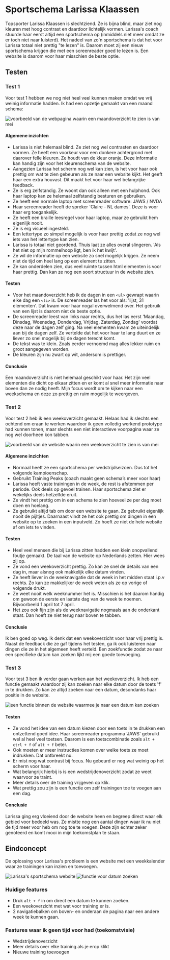 # Sportschema Larissa Klaassen

Topsporter Larissa Klaassen is slechtziend. Ze is bijna blind, maar ziet nog kleuren met hoog contrast en daardoor lichtelijk vormen. Larissa's coach stuurde haar eerst altijd een sportschema op (inmiddels niet meer omdat ze er toch niet naar luisterd). Het nadeel van zo'n sportschema is dat het voor Larissa totaal niet prettig "te lezen" is. Daarom moet zij een nieuw sportschema krijgen die met een screenreader goed te lezen is. Een website is daarom voor haar misschien de beste optie.

## Testen

### Test 1
Voor test 1 hebben we nog niet heel veel kunnen maken omdat we vrij weinig informatie hadden. Ik had een opzetje gemaakt van een maand schema:

![voorbeeld van de webpagina waarin een maandoverzicht te zien is van mei](img/maandoverzicht.png)

#### Algemene inzichten
- Larissa is niet helemaal blind. Ze ziet nog wel contrasten en daardoor vormen. Ze heeft een voorkeur voor een donkere achtergrond met  daarover felle kleuren. Ze houdt van de kleur oranje. Deze informatie kan handig zijn voor het kleurenschema van de website.
- Aangezien Larissa het scherm nog wel kan zien, is het voor haar ook prettig om wat te zien gebeuren als ze naar een website kijkt. Het geeft haar een extra houvast. Dit maakt het voor haar wel belangrijke feedback.
- Ze is erg zelfstandig. Ze woont dan ook alleen met een hulphond. Ook haar laptop kan ze helemaal zelfstandig besturen en gebruiken.
- Ze heeft een normale laptop met screenreader software: JAWS / NVDA
- Haar screenreader heeft de spreker 'Claire - NL dames'. Deze is voor haar erg toegankelijk.
- Ze heeft een braille leesregel voor haar laptop, maar ze gebruikt hem eigenlijk nooit.
- Ze is erg visueel ingesteld.
- Een lettertype zo simpel mogelijk is voor haar prettig zodat ze nog wel iets van het lettertype kan zien.
- Larissa is totaal niet geordend. Thuis laat ze alles overal slingeren. 'Als het niet op mijn rommelhoop ligt, ben ik het kwijt'.
- Ze wil de informatie op een website zo snel mogelijk krijgen. Ze neem niet de tijd om heel lang op een element te zitten.
- Ze kan onderdelen zien, dus veel ruimte tussen html elementen is voor haar prettig. Dan kan ze nog een soort structuur in de website zien.


#### Testen
- Voor het maandoverzicht heb ik de dagen in een `<ul>` gewrapt waarin elke dag een `<li>` is. De screenreader las het voor als: 'lijst, 31 elementen'. Dat kwam voor haar nogal overwelmend over. Het gebruik van een lijst is daarom niet de beste optie.
- De screenreader leest van links naar rechts, dus het las eerst 'Maandag, Dinsdag, Woensdag, Donderdag, Vrijdag, Zaterdag, Zondag' voordat deze naar de dagen zelf ging. Na veel elementen kwam ze uiteindelijk aan bij de dagen zelf. Ze vertelde dat het voor haar te lang duurt en ze liever zo snel mogelijk bij de dagen terecht komt.
- De tekst was te klein. Zoals eerder vernoemd mag alles lekker ruim en groot aangegeven worden.
- De kleuren zijn nu zwart op wit, andersom is prettiger.

#### Conclusie
Een maandoverzicht is niet helemaal geschikt voor haar. Het zijn veel elementen die dicht op elkaar zitten en er komt al snel meer informatie naar boven dan ze nodig heeft. Mijn focus wordt om te kijken naar een weekschema en deze zo prettig en ruim mogelijk te weergeven.

### Test 2
Voor test 2 heb ik een weekoverzicht gemaakt. Helaas had ik slechts een ochtend om eraan te werken waardoor ik geen volledig werkend prototype had kunnen tonen, maar slechts een niet interactieve voorpagina waar ze nog wel doorheen kon tabben.

![voorbeeld van de website waarin een weekoverzicht te zien is van mei](img/weekoverzicht.png)

#### Algemene inzichten
- Normaal heeft ze een sportschema per wedstrijdseizoen. Dus tot het volgende kampioenschap.
- Gebruikt Training Peaks (coach maakt geen schema’s meer voor haar)
- Larissa heeft vaste trainingen in de week, de rest is afstemmen per periode. Ook deels op gevoel trainen. Haar sportschema ziet er wekelijks deels hetzelfde eruit.
- Ze vindt het prettig om in een schema te zien hoeveel ze per dag moet doen en hoelang.
- Ze gebruikt altijd tab om door een website te gaan. Ze gebruikt eigenlijk nooit de pijltjes. Daarnaast vindt ze het ook prettig om dingen in een website op te zoeken in een inputveld. Zo hoeft ze niet de hele website af om iets te vinden.

#### Testen
- Heel veel mensen die bij Larissa zitten hadden een klein onopvallend foutje gemaakt. De taal van de website op Nederlands zetten. Hier wees zij op.
- Ze vond een weekoverzicht prettig. Zo kan ze snel de details van een dag in, maar alsnog ook makkelijk elke datum vinden.
- Ze heeft liever in de weeknavigatie dat de week in het midden staat i.p.v rechts. Zo kan ze makkelijker de week weten als ze op vorige of volgende drukt.
- Ze weet nooit welk weeknummer het is. Misschien is het daarom handig om gewoon de eerste en laatste dag van de week te noemen. Bijvoorbeeld 1 april tot 7 april.
- Het zou ook fijn zijn als de weeknavigatie nogmaals aan de onderkant staat. Dan hoeft ze niet terug naar boven te tabben.

#### Conclusie
Ik ben goed op weg. Ik denk dat een weekoverzicht voor haar vrij prettig is. Naast de feedback die ze gaf tijdens het testen, ga ik ook luisteren naar dingen die ze in het algemeen heeft verteld. Een zoekfunctie zodat ze naar een specifieke datum kan zoeken lijkt mij een goede toevoeging.

### Test 3
Voor test 3 ben ik verder gaan werken aan het weekoverzicht. Ik heb een functie gemaakt waardoor zij kan zoeken naar elke datum door de toets 'f' in te drukken. Zo kan ze altijd zoeken naar een datum, desondanks haar positie in de website.

![een functie binnen de website waarmee je naar een datum kan zoeken](img/searchdate.png)

#### Testen
- Ze vond het idee van een datum kiezen door een toets in te drukken een ontzettend goed idee. Haar screenreader programma 'JAWS' gebruikt wel al heel veel toetsen. Daarom is een toetscombinatie zoals `alt + ctrl + f` of `alt + f` beter.
- Ook moeten er meer instructies komen over welke toets ze moet indrukken. Dat ontbreekt nu.
- Er mist nog wat contrast bij focus. Nu gebeurd er nog wat weinig op het scherm voor haar.
- Wat belangrijk hierbij is is een wedstrijdenoverzicht zodat ze weet waarvoor ze traint.
- Meer details over de training vrijgeven op klik.
- Wat prettig zou zijn is een functie om zelf trainingen toe te voegen aan een dag.

#### Conclusie
Larissa ging erg vloeiend door de website heen en begreep direct waar elk gebied voor bedoeld was. Ze mistte nog een aantal dingen waar ik nu niet de tijd meer voor heb om nog toe te voegen. Deze zijn echter zeker genoteerd en komt mooi in mijn toekomstplan te staan.

## Eindconcept
De oplossing voor Larissa's probleem is een website met een weekkalender waar ze trainingen kan inzien en toevoegen.

![Larissa's sportschema website](img/weekoverzicht2.png)
![functie voor datum zoeken](img/searchdata2.png)

### Huidige features
- Druk `alt + f` in om direct een datum te kunnen zoeken.
- Een weekoverzicht met wat voor training er is.
- 2 navigatiebalken om boven- en onderaan de pagina naar een andere week te kunnen gaan.

### Features waar ik geen tijd voor had (toekomstvisie)
- Wedstrijdenoverzicht
- Meer details over elke training als je erop klikt
- Nieuwe training toevoegen




